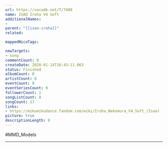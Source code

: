 ```yaml
---
url: https://vocadb.net/T/7408
name: ISAO Iroha V4 Soft
additionalNames: 
- 
parent: "[[isao-iroha]]"
related:

mappedNicoTags:

newTargets:
- song
commentCount: 0
createDate: 2020-01-14T18:43:11.063
status: Finished
albumCount: 0
artistCount: 0
eventCount: 0
eventSeriesCount: 0
followerCount: 1
songListCount: 0
songCount: 17
links: 
- https://mikumikudance.fandom.com/wiki/Iroha_Nekomura_V4_Soft_(Isao)
picture: true
descriptionLength: 0
---
```


#MMD_Models



---

